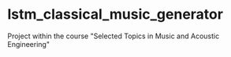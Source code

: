 # lstm_classical_music_generator
 Project within the course "Selected Topics in Music and Acoustic Engineering"

